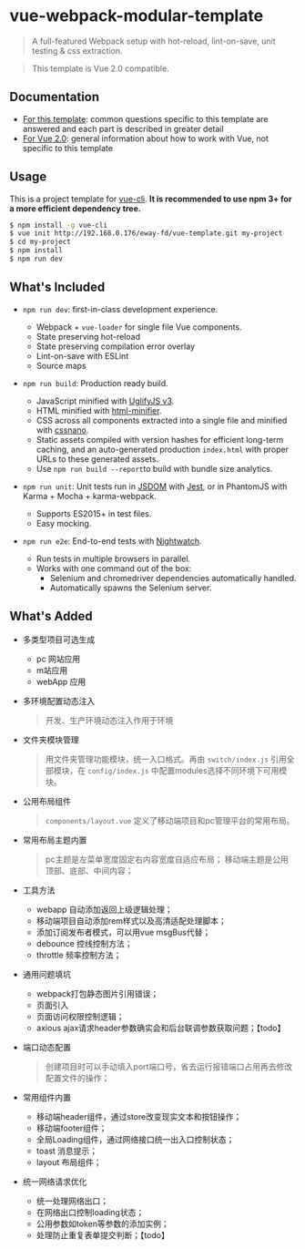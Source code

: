 # vue-webpack-modular-template

> A full-featured Webpack setup with hot-reload, lint-on-save, unit testing & css extraction.

> This template is Vue 2.0 compatible. 

## Documentation

- [For this template](http://vuejs-templates.github.io/webpack): common questions specific to this template are answered and each part is described in greater detail
- [For Vue 2.0](http://vuejs.org/guide/): general information about how to work with Vue, not specific to this template

## Usage

This is a project template for [vue-cli](https://github.com/vuejs/vue-cli). **It is recommended to use npm 3+ for a more efficient dependency tree.**

``` bash
$ npm install -g vue-cli
$ vue init http://192.168.0.176/eway-fd/vue-template.git my-project
$ cd my-project
$ npm install
$ npm run dev
```

## What's Included

- `npm run dev`: first-in-class development experience.
  - Webpack + `vue-loader` for single file Vue components.
  - State preserving hot-reload
  - State preserving compilation error overlay
  - Lint-on-save with ESLint
  - Source maps

- `npm run build`: Production ready build.
  - JavaScript minified with [UglifyJS v3](https://github.com/mishoo/UglifyJS2/tree/harmony).
  - HTML minified with [html-minifier](https://github.com/kangax/html-minifier).
  - CSS across all components extracted into a single file and minified with [cssnano](https://github.com/ben-eb/cssnano).
  - Static assets compiled with version hashes for efficient long-term caching, and an auto-generated production `index.html` with proper URLs to these generated assets.
  - Use `npm run build --report`to build with bundle size analytics.

- `npm run unit`: Unit tests run in [JSDOM](https://github.com/tmpvar/jsdom) with [Jest](https://facebook.github.io/jest/), or in PhantomJS with Karma + Mocha + karma-webpack.
  - Supports ES2015+ in test files.
  - Easy mocking.

- `npm run e2e`: End-to-end tests with [Nightwatch](http://nightwatchjs.org/).
  - Run tests in multiple browsers in parallel.
  - Works with one command out of the box:
    - Selenium and chromedriver dependencies automatically handled.
    - Automatically spawns the Selenium server.

## What's Added
- 多类型项目可选生成
    - pc 网站应用
    - m站应用
    - webApp 应用
- 多环境配置动态注入
    > 开发、生产环境动态注入作用于环境
- 文件夹模块管理
    > 用文件夹管理功能模块，统一入口格式。再由 `switch/index.js` 引用全部模块，在 `config/index.js` 中配置modules选择不同环境下可用模块。
- 公用布局组件
    > `components/layout.vue` 定义了移动端项目和pc管理平台的常用布局。
- 常用布局主题内置
    > pc主题是左菜单宽度固定右内容宽度自适应布局；
    > 移动端主题是公用顶部、底部、中间内容；
- 工具方法
    - webapp 自动添加返回上级逻辑处理；
    - 移动端项目自动添加rem样式以及高清适配处理脚本；
    - 添加订阅发布者模式，可以用vue msgBus代替；
    - debounce 控线控制方法；
    - throttle 频率控制方法；
- 通用问题填坑
    - webpack打包静态图片引用错误；
    - 页面引入
    - 页面访问权限控制逻辑；
    - axious ajax请求header参数确实会和后台联调参数获取问题；【todo】
- 端口动态配置
    > 创建项目时可以手动填入port端口号，省去运行报错端口占用再去修改配置文件的操作；
- 常用组件内置
    - 移动端header组件，通过store改变现实文本和按钮操作；
    - 移动端footer组件；
    - 全局Loading组件，通过网络接口统一出入口控制状态；
    - toast 消息提示；
    - layout 布局组件；
 
- 统一网络请求优化
    - 统一处理网络出口；
    - 在网络出口控制loading状态；
    - 公用参数如token等参数的添加实例；
    - 处理防止重复表单提交判断；【todo】
    